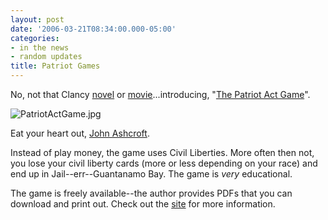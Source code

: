 ```yaml
---
layout: post
date: '2006-03-21T08:34:00.000-05:00'
categories:
- in the news
- random updates
title: Patriot Games
---
```


No, not that Clancy [novel](http://www.amazon.com/gp/product/0425109720/002-6807866-8988029) or [movie](http://www.amazon.com/gp/product/B00008LDYV/002-6807866-8988029)...introducing, "[The Patriot Act Game](http://www.graphix4change.com/portfolio_PA_game.html)".

![PatriotActGame.jpg](PatriotActGame.jpg)

Eat your heart out, [John Ashcroft](http://www.whitehouse.gov/government/ashcroft-bio.html).

Instead of play money, the game uses Civil Liberties. More often then not, you lose your civil liberty cards (more or less depending on your race) and end up in Jail--err--Guantanamo Bay. The game is *very* educational.

The game is freely available--the author provides PDFs that you can download and print out. Check out the [site](http://www.graphix4change.com/portfolio_PA_game.html) for more information.
